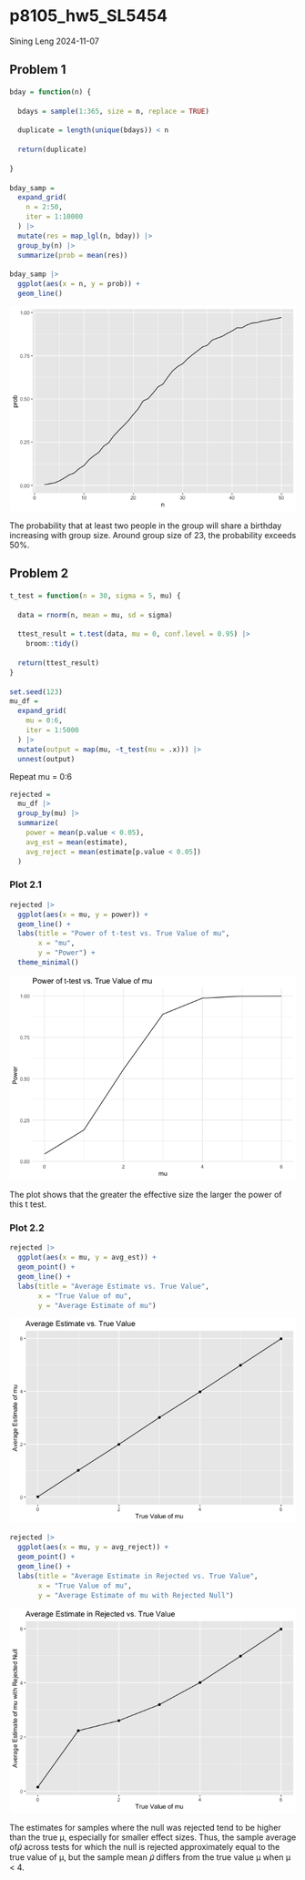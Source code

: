 p8105_hw5_SL5454
================
Sining Leng
2024-11-07

## Problem 1

``` r
bday = function(n) {

  bdays = sample(1:365, size = n, replace = TRUE)
  
  duplicate = length(unique(bdays)) < n

  return(duplicate)
  
}

bday_samp = 
  expand_grid(
    n = 2:50,
    iter = 1:10000
  ) |> 
  mutate(res = map_lgl(n, bday)) |> 
  group_by(n) |> 
  summarize(prob = mean(res))

bday_samp |>
  ggplot(aes(x = n, y = prob)) + 
  geom_line()
```

![](p8105_hw5_SL5454_files/figure-gfm/unnamed-chunk-1-1.png)<!-- -->

The probability that at least two people in the group will share a
birthday increasing with group size. Around group size of 23, the
probability exceeds 50%.

## Problem 2

``` r
t_test = function(n = 30, sigma = 5, mu) {
  
  data = rnorm(n, mean = mu, sd = sigma)
  
  ttest_result = t.test(data, mu = 0, conf.level = 0.95) |>
    broom::tidy()
  
  return(ttest_result)
}

set.seed(123)
mu_df = 
  expand_grid(
    mu = 0:6,
    iter = 1:5000
  ) |>
  mutate(output = map(mu, ~t_test(mu = .x))) |>
  unnest(output)
```

Repeat mu = 0:6

``` r
rejected =
  mu_df |>
  group_by(mu) |>
  summarize(
    power = mean(p.value < 0.05),
    avg_est = mean(estimate),
    avg_reject = mean(estimate[p.value < 0.05])
  )
```

### Plot 2.1

``` r
rejected |>
  ggplot(aes(x = mu, y = power)) +
  geom_line() +
  labs(title = "Power of t-test vs. True Value of mu",
       x = "mu",
       y = "Power") +
  theme_minimal()
```

![](p8105_hw5_SL5454_files/figure-gfm/unnamed-chunk-4-1.png)<!-- -->

The plot shows that the greater the effective size the larger the power
of this t test.

### Plot 2.2

``` r
rejected |>
  ggplot(aes(x = mu, y = avg_est)) +
  geom_point() +
  geom_line() + 
  labs(title = "Average Estimate vs. True Value",
       x = "True Value of mu",
       y = "Average Estimate of mu")
```

![](p8105_hw5_SL5454_files/figure-gfm/unnamed-chunk-5-1.png)<!-- -->

``` r
rejected |>
  ggplot(aes(x = mu, y = avg_reject)) +
  geom_point() +
  geom_line() +
  labs(title = "Average Estimate in Rejected vs. True Value",
       x = "True Value of mu",
       y = "Average Estimate of mu with Rejected Null")
```

![](p8105_hw5_SL5454_files/figure-gfm/unnamed-chunk-5-2.png)<!-- -->

The estimates for samples where the null was rejected tend to be higher
than the true μ, especially for smaller effect sizes. Thus, the sample
average of𝜇̂ across tests for which the null is rejected approximately
equal to the true value of μ, but the sample mean 𝜇̂ differs from the
true value μ when μ \< 4.
